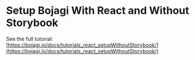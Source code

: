 # Setup Bojagi With React and Without Storybook

See the full tutorial: [https://bojagi.io/docs/tutorials_react_setupWithoutStorybook/](https://bojagi.io/docs/tutorials_react_setupWithoutStorybook/)
